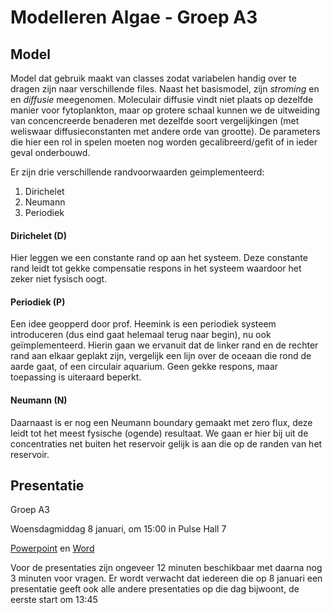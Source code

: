 # Modelleren Algae - Groep A3
## Model

Model dat gebruik maakt van classes zodat variabelen handig over te dragen zijn naar verschillende files. Naast het basismodel, zijn *stroming* en en *diffusie* meegenomen. Moleculair diffusie vindt niet plaats op dezelfde manier voor fytoplankton, maar op grotere schaal kunnen we de uitweiding van concencreerde benaderen met dezelfde soort vergelijkingen (met weliswaar diffusieconstanten met andere orde van grootte). De parameters die hier een rol in spelen moeten nog worden gecalibreerd/gefit of in ieder geval onderbouwd.

Er zijn drie verschillende randvoorwaarden geimplementeerd:
1. Dirichelet
2. Neumann
3. Periodiek

#### Dirichelet (D)
Hier leggen we een constante rand op aan het systeem. Deze constante rand leidt tot gekke compensatie respons in het systeem waardoor het zeker niet fysisch oogt. 

#### Periodiek (P)
Een idee geopperd door prof. Heemink is een periodiek systeem introduceren (dus eind gaat helemaal terug naar begin), nu ook geïmplementeerd. Hierin gaan we ervanuit dat de linker rand en de rechter rand aan elkaar geplakt zijn, vergelijk een lijn over de oceaan die rond de aarde gaat, of een circulair aquarium. Geen gekke respons, maar toepassing is uiteraard beperkt.

#### Neumann (N)
Daarnaast is er nog een Neumann boundary gemaakt met zero flux, deze leidt tot het meest fysische (ogende) resultaat. We gaan er hier bij uit de concentraties net buiten het reservoir gelijk is aan die op de randen van het reservoir.

## Presentatie 
Groep A3 

Woensdagmiddag 8 januari, om 15:00 in Pulse Hall 7

[Powerpoint](https://1drv.ms/p/s!AkjAOw2lgIH1mGkt4jHmnD_oNIBQ?e=SyhyR4) en [Word](https://1drv.ms/w/s!AvzuhLWQ8RNoq0jef9jFuFiGIfxL?e=nAgKev)

Voor de presentaties zijn ongeveer 12 minuten beschikbaar met daarna nog 3 minuten voor vragen. Er wordt verwacht dat iedereen die op 8 januari een presentatie geeft ook alle andere presentaties op die dag bijwoont, de eerste start om 13:45
